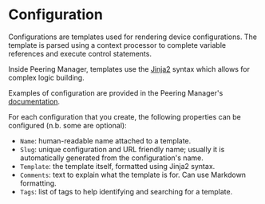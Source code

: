 # Configuration

Configurations are templates used for rendering device configurations. The
template is parsed using a context processor to complete variable references
and execute control statements.

Inside Peering Manager, templates use the
[Jinja2](https://palletsprojects.com/p/jinja/) syntax which allows for complex
logic building.

Examples of configuration are provided in the Peering Manager's
[documentation](../../../templating).

For each configuration that you create, the following properties can be
configured (n.b. some are optional):

* `Name`: human-readable name attached to a template.
* `Slug`: unique configuration and URL friendly name; usually it is
  automatically generated from the configuration's name.
* `Template`: the template itself, formatted using Jinja2 syntax.
* `Comments`: text to explain what the template is for. Can use Markdown
  formatting.
* `Tags`: list of tags to help identifying and searching for a template.
